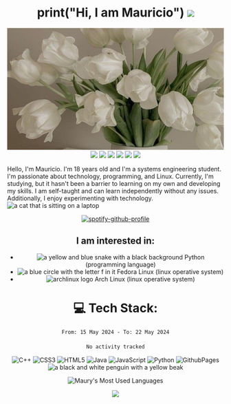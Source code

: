 <div align="center">
<h1 align="center">print("Hi, I am Mauricio") <img src="https://emojis.slackmojis.com/emojis/images/1579216111/7550/pikachu_wave.gif?1579216111" width="30" /></h1>
<img src="/flowers.jpg">
        
<img src="https://img.shields.io/badge/Fedora-294172?style=for-the-badge&logo=fedora&logoColor=white" />
<img src="https://img.shields.io/badge/VSCode-0078D4?style=for-the-badge&logo=visual%20studio%20code&logoColor=white" />
<img src="https://img.shields.io/badge/VIM-%2311AB00.svg?&style=for-the-badge&logo=vim&logoColor=white" />
<img src="https://img.shields.io/badge/Spotify-1ED760?&style=for-the-badge&logo=spotify&logoColor=white" /> 
<img  src="https://img.shields.io/badge/GNU%20Bash-4EAA25?style=for-the-badge&logo=GNU%20Bash&logoColor=white" /> 
<img src="https://img.shields.io/badge/dell%20laptop-007DB8?style=for-the-badge&logo=dell&logoColor=white" />

<!--<img src="https://storage.googleapis.com/gweb-uniblog-publish-prod/original_images/download.gif">-->
<p align="left">
Hello, I'm Mauricio. I'm 18 years old and I'm a systems engineering student. I'm passionate about technology, programming, and Linux. Currently, I'm studying, but it hasn't been a barrier to learning on my own and developing my skills. I am self-taught and can learn independently without any issues. Additionally, I enjoy experimenting with technology. <img alt="a cat that is sitting on a laptop" title="typingcat random" loading="lazy" src="https://emojis.slackmojis.com/emojis/images/1643514738/7421/typingcat.gif?1643514738" width=22>
</p>

[![spotify-github-profile](https://spotify-github-profile.vercel.app/api/view?uid=31ak7tnwxckkq4lblkjnh5enrkze&cover_image=true&theme=novatorem&show_offline=true&background_color=000000&interchange=true&bar_color=53b14f&bar_color_cover=false)](https://github.com/kittinan/spotify-github-profile)
##
## I am interested in:

- <img alt="a yellow and blue snake with a black background" title="python logo" loading="lazy" src="https://emojis.slackmojis.com/emojis/images/1643514044/32/python.png?1643514044" width=22> Python (programming language)
- <img alt="a blue circle with the letter f in it" title="fedoraproject random" loading="lazy" src="https://emojis.slackmojis.com/emojis/images/1642624248/51448/fedoraproject.png?1642624248" width=22> Fedora Linux (linux operative system) 
- <img alt="archlinux logo" title="archlinux logo" loading="lazy" src="https://emojis.slackmojis.com/emojis/images/1643514209/1749/archlinux.png?1643514209" width=23> Arch Linux (linux operative system)

##

# 💻 Tech Stack:
<!--<img src="https://github-readme-activity-graph.vercel.app/graph?username=MauryAzura&theme=xcode"/>
-->
<!--START_SECTION:waka-->

```txt
From: 15 May 2024 - To: 22 May 2024

No activity tracked
```

<!--END_SECTION:waka-->

![C++](https://img.shields.io/badge/c++-%2300599C.svg?style=for-the-badge&logo=c%2B%2B&logoColor=white) ![CSS3](https://img.shields.io/badge/css3-%231572B6.svg?style=for-the-badge&logo=css3&logoColor=white) ![HTML5](https://img.shields.io/badge/html5-%23E34F26.svg?style=for-the-badge&logo=html5&logoColor=white) ![Java](https://img.shields.io/badge/java-%23ED8B00.svg?style=for-the-badge&logo=openjdk&logoColor=white)   ![JavaScript](https://img.shields.io/badge/javascript-%23323330.svg?style=for-the-badge&logo=javascript&logoColor=%23F7DF1E) ![Python](https://img.shields.io/badge/python-3670A0?style=for-the-badge&logo=python&logoColor=ffdd54) ![GithubPages](https://img.shields.io/badge/github%20pages-121013?style=for-the-badge&logo=github&logoColor=white) <img alt="a black and white penguin with a yellow beak" title="linux logo" loading="lazy" src="https://emojis.slackmojis.com/emojis/images/1643514939/9611/linux.png?1643514939" width=30 style="background-color: white;">

![Maury's Most Used Languages](https://github-readme-stats.vercel.app/api/top-langs/?username=MauryAzura&theme=react&layout=compact&hide=HTML)

<img src="https://raw.githubusercontent.com/catppuccin/catppuccin/main/assets/footers/gray0_ctp_on_line.svg?sanitize=true">
</div>

